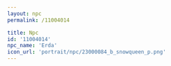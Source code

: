 ```yaml
---
layout: npc
permalink: /11004014

title: Npc
id: '11004014'
npc_name: 'Erda'
icon_url: 'portrait/npc/23000084_b_snowqueen_p.png'
---
```

